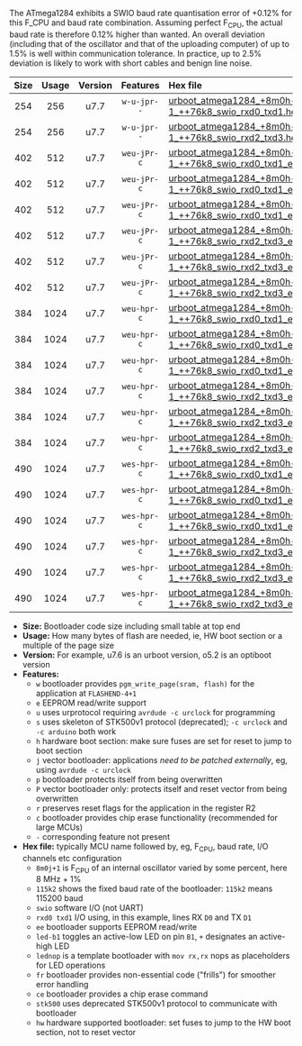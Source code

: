 The ATmega1284 exhibits a SWIO baud rate quantisation error of +0.12% for this F_CPU and baud rate combination. Assuming perfect F<sub>CPU</sub>, the actual baud rate is therefore 0.12% higher than wanted. An overall deviation (including that of the oscillator and that of the uploading computer) of up to 1.5% is well within communication tolerance. In practice, up to 2.5% deviation is likely to work with short cables and benign line noise.

|Size|Usage|Version|Features|Hex file|
|:-:|:-:|:-:|:-:|:--|
|254|256|u7.7|`w-u-jpr--`|[urboot_atmega1284_+8m0h-1_++76k8_swio_rxd0_txd1.hex](https://raw.githubusercontent.com/stefanrueger/urboot.hex/main/mcus/atmega1284/internal_oscillator/fcpu_+8m0h-1/br_++76k8/urboot_atmega1284_+8m0h-1_++76k8_swio_rxd0_txd1.hex)|
|254|256|u7.7|`w-u-jpr--`|[urboot_atmega1284_+8m0h-1_++76k8_swio_rxd2_txd3.hex](https://raw.githubusercontent.com/stefanrueger/urboot.hex/main/mcus/atmega1284/internal_oscillator/fcpu_+8m0h-1/br_++76k8/urboot_atmega1284_+8m0h-1_++76k8_swio_rxd2_txd3.hex)|
|402|512|u7.7|`weu-jPr-c`|[urboot_atmega1284_+8m0h-1_++76k8_swio_rxd0_txd1_ee_led+b0_fr_ce.hex](https://raw.githubusercontent.com/stefanrueger/urboot.hex/main/mcus/atmega1284/internal_oscillator/fcpu_+8m0h-1/br_++76k8/urboot_atmega1284_+8m0h-1_++76k8_swio_rxd0_txd1_ee_led+b0_fr_ce.hex)|
|402|512|u7.7|`weu-jPr-c`|[urboot_atmega1284_+8m0h-1_++76k8_swio_rxd0_txd1_ee_led+b7_fr_ce.hex](https://raw.githubusercontent.com/stefanrueger/urboot.hex/main/mcus/atmega1284/internal_oscillator/fcpu_+8m0h-1/br_++76k8/urboot_atmega1284_+8m0h-1_++76k8_swio_rxd0_txd1_ee_led+b7_fr_ce.hex)|
|402|512|u7.7|`weu-jPr-c`|[urboot_atmega1284_+8m0h-1_++76k8_swio_rxd0_txd1_ee_lednop_fr_ce.hex](https://raw.githubusercontent.com/stefanrueger/urboot.hex/main/mcus/atmega1284/internal_oscillator/fcpu_+8m0h-1/br_++76k8/urboot_atmega1284_+8m0h-1_++76k8_swio_rxd0_txd1_ee_lednop_fr_ce.hex)|
|402|512|u7.7|`weu-jPr-c`|[urboot_atmega1284_+8m0h-1_++76k8_swio_rxd2_txd3_ee_led+b0_fr_ce.hex](https://raw.githubusercontent.com/stefanrueger/urboot.hex/main/mcus/atmega1284/internal_oscillator/fcpu_+8m0h-1/br_++76k8/urboot_atmega1284_+8m0h-1_++76k8_swio_rxd2_txd3_ee_led+b0_fr_ce.hex)|
|402|512|u7.7|`weu-jPr-c`|[urboot_atmega1284_+8m0h-1_++76k8_swio_rxd2_txd3_ee_led+b7_fr_ce.hex](https://raw.githubusercontent.com/stefanrueger/urboot.hex/main/mcus/atmega1284/internal_oscillator/fcpu_+8m0h-1/br_++76k8/urboot_atmega1284_+8m0h-1_++76k8_swio_rxd2_txd3_ee_led+b7_fr_ce.hex)|
|402|512|u7.7|`weu-jPr-c`|[urboot_atmega1284_+8m0h-1_++76k8_swio_rxd2_txd3_ee_lednop_fr_ce.hex](https://raw.githubusercontent.com/stefanrueger/urboot.hex/main/mcus/atmega1284/internal_oscillator/fcpu_+8m0h-1/br_++76k8/urboot_atmega1284_+8m0h-1_++76k8_swio_rxd2_txd3_ee_lednop_fr_ce.hex)|
|384|1024|u7.7|`weu-hpr-c`|[urboot_atmega1284_+8m0h-1_++76k8_swio_rxd0_txd1_ee_led+b0_fr_ce_hw.hex](https://raw.githubusercontent.com/stefanrueger/urboot.hex/main/mcus/atmega1284/internal_oscillator/fcpu_+8m0h-1/br_++76k8/urboot_atmega1284_+8m0h-1_++76k8_swio_rxd0_txd1_ee_led+b0_fr_ce_hw.hex)|
|384|1024|u7.7|`weu-hpr-c`|[urboot_atmega1284_+8m0h-1_++76k8_swio_rxd0_txd1_ee_led+b7_fr_ce_hw.hex](https://raw.githubusercontent.com/stefanrueger/urboot.hex/main/mcus/atmega1284/internal_oscillator/fcpu_+8m0h-1/br_++76k8/urboot_atmega1284_+8m0h-1_++76k8_swio_rxd0_txd1_ee_led+b7_fr_ce_hw.hex)|
|384|1024|u7.7|`weu-hpr-c`|[urboot_atmega1284_+8m0h-1_++76k8_swio_rxd0_txd1_ee_lednop_fr_ce_hw.hex](https://raw.githubusercontent.com/stefanrueger/urboot.hex/main/mcus/atmega1284/internal_oscillator/fcpu_+8m0h-1/br_++76k8/urboot_atmega1284_+8m0h-1_++76k8_swio_rxd0_txd1_ee_lednop_fr_ce_hw.hex)|
|384|1024|u7.7|`weu-hpr-c`|[urboot_atmega1284_+8m0h-1_++76k8_swio_rxd2_txd3_ee_led+b0_fr_ce_hw.hex](https://raw.githubusercontent.com/stefanrueger/urboot.hex/main/mcus/atmega1284/internal_oscillator/fcpu_+8m0h-1/br_++76k8/urboot_atmega1284_+8m0h-1_++76k8_swio_rxd2_txd3_ee_led+b0_fr_ce_hw.hex)|
|384|1024|u7.7|`weu-hpr-c`|[urboot_atmega1284_+8m0h-1_++76k8_swio_rxd2_txd3_ee_led+b7_fr_ce_hw.hex](https://raw.githubusercontent.com/stefanrueger/urboot.hex/main/mcus/atmega1284/internal_oscillator/fcpu_+8m0h-1/br_++76k8/urboot_atmega1284_+8m0h-1_++76k8_swio_rxd2_txd3_ee_led+b7_fr_ce_hw.hex)|
|384|1024|u7.7|`weu-hpr-c`|[urboot_atmega1284_+8m0h-1_++76k8_swio_rxd2_txd3_ee_lednop_fr_ce_hw.hex](https://raw.githubusercontent.com/stefanrueger/urboot.hex/main/mcus/atmega1284/internal_oscillator/fcpu_+8m0h-1/br_++76k8/urboot_atmega1284_+8m0h-1_++76k8_swio_rxd2_txd3_ee_lednop_fr_ce_hw.hex)|
|490|1024|u7.7|`wes-hpr-c`|[urboot_atmega1284_+8m0h-1_++76k8_swio_rxd0_txd1_ee_led+b0_fr_ce_stk500_hw.hex](https://raw.githubusercontent.com/stefanrueger/urboot.hex/main/mcus/atmega1284/internal_oscillator/fcpu_+8m0h-1/br_++76k8/urboot_atmega1284_+8m0h-1_++76k8_swio_rxd0_txd1_ee_led+b0_fr_ce_stk500_hw.hex)|
|490|1024|u7.7|`wes-hpr-c`|[urboot_atmega1284_+8m0h-1_++76k8_swio_rxd0_txd1_ee_led+b7_fr_ce_stk500_hw.hex](https://raw.githubusercontent.com/stefanrueger/urboot.hex/main/mcus/atmega1284/internal_oscillator/fcpu_+8m0h-1/br_++76k8/urboot_atmega1284_+8m0h-1_++76k8_swio_rxd0_txd1_ee_led+b7_fr_ce_stk500_hw.hex)|
|490|1024|u7.7|`wes-hpr-c`|[urboot_atmega1284_+8m0h-1_++76k8_swio_rxd0_txd1_ee_lednop_fr_ce_stk500_hw.hex](https://raw.githubusercontent.com/stefanrueger/urboot.hex/main/mcus/atmega1284/internal_oscillator/fcpu_+8m0h-1/br_++76k8/urboot_atmega1284_+8m0h-1_++76k8_swio_rxd0_txd1_ee_lednop_fr_ce_stk500_hw.hex)|
|490|1024|u7.7|`wes-hpr-c`|[urboot_atmega1284_+8m0h-1_++76k8_swio_rxd2_txd3_ee_led+b0_fr_ce_stk500_hw.hex](https://raw.githubusercontent.com/stefanrueger/urboot.hex/main/mcus/atmega1284/internal_oscillator/fcpu_+8m0h-1/br_++76k8/urboot_atmega1284_+8m0h-1_++76k8_swio_rxd2_txd3_ee_led+b0_fr_ce_stk500_hw.hex)|
|490|1024|u7.7|`wes-hpr-c`|[urboot_atmega1284_+8m0h-1_++76k8_swio_rxd2_txd3_ee_led+b7_fr_ce_stk500_hw.hex](https://raw.githubusercontent.com/stefanrueger/urboot.hex/main/mcus/atmega1284/internal_oscillator/fcpu_+8m0h-1/br_++76k8/urboot_atmega1284_+8m0h-1_++76k8_swio_rxd2_txd3_ee_led+b7_fr_ce_stk500_hw.hex)|
|490|1024|u7.7|`wes-hpr-c`|[urboot_atmega1284_+8m0h-1_++76k8_swio_rxd2_txd3_ee_lednop_fr_ce_stk500_hw.hex](https://raw.githubusercontent.com/stefanrueger/urboot.hex/main/mcus/atmega1284/internal_oscillator/fcpu_+8m0h-1/br_++76k8/urboot_atmega1284_+8m0h-1_++76k8_swio_rxd2_txd3_ee_lednop_fr_ce_stk500_hw.hex)|

- **Size:** Bootloader code size including small table at top end
- **Usage:** How many bytes of flash are needed, ie, HW boot section or a multiple of the page size
- **Version:** For example, u7.6 is an urboot version, o5.2 is an optiboot version
- **Features:**
  + `w` bootloader provides `pgm_write_page(sram, flash)` for the application at `FLASHEND-4+1`
  + `e` EEPROM read/write support
  + `u` uses urprotocol requiring `avrdude -c urclock` for programming
  + `s` uses skeleton of STK500v1 protocol (deprecated); `-c urclock` and `-c arduino` both work
  + `h` hardware boot section: make sure fuses are set for reset to jump to boot section
  + `j` vector bootloader: applications *need to be patched externally*, eg, using `avrdude -c urclock`
  + `p` bootloader protects itself from being overwritten
  + `P` vector bootloader only: protects itself and reset vector from being overwritten
  + `r` preserves reset flags for the application in the register R2
  + `c` bootloader provides chip erase functionality (recommended for large MCUs)
  + `-` corresponding feature not present
- **Hex file:** typically MCU name followed by, eg, F<sub>CPU</sub>, baud rate, I/O channels etc configuration
  + `8m0j+1` is F<sub>CPU</sub> of an internal oscillator varied by some percent, here 8 MHz + 1%
  + `115k2` shows the fixed baud rate of the bootloader: `115k2` means 115200 baud
  + `swio` software I/O (not UART)
  + `rxd0 txd1` I/O using, in this example, lines RX `D0` and TX `D1`
  + `ee` bootloader supports EEPROM read/write
  + `led-b1` toggles an active-low LED on pin `B1`, `+` designates an active-high LED
  + `lednop` is a template bootloader with `mov rx,rx` nops as placeholders for LED operations
  + `fr` bootloader provides non-essential code ("frills") for smoother error handling
  + `ce` bootloader provides a chip erase command
  + `stk500` uses deprecated STK500v1 protocol to communicate with bootloader
  + `hw` hardware supported bootloader: set fuses to jump to the HW boot section, not to reset vector
